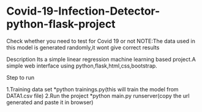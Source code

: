 # Covid-19-Infection-Detector-python-flask-project
Check whether you need to test for Covid 19 or not
NOTE:The data used in this model is generated randomly,it wont give correct results

Description
    Its a simple linear regression machine learning based project.A simple web interface using python,flask,html,css,bootstrap. 

Step to run

1.Training data set
  *python trainings.py(this will train the model from DATA1.csv file)
2.Run the project
  *python main.py runserver(copy the url generated and paste it in browser)
